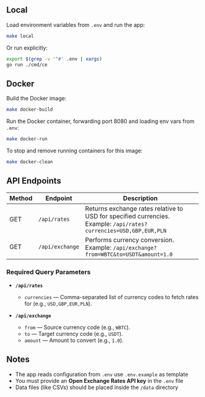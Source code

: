 ## Local

Load environment variables from `.env` and run the app:

```bash
make local
```

Or run explicitly:

```bash
export $(grep -v '^#' .env | xargs)
go run ./cmd/ce
```

## Docker

Build the Docker image:

```bash
make docker-build
```

Run the Docker container, forwarding port 8080 and loading env vars from `.env`:

```bash
make docker-run
```

To stop and remove running containers for this image:

```bash
make docker-clean
```

## API Endpoints

| Method | Endpoint        | Description                    |
| ------ | --------------- | ------------------------------ |
| GET    | `/api/rates`    | Returns exchange rates relative to USD for specified currencies. Example: `/api/rates?currencies=USD,GBP,EUR,PLN` |
| GET    | `/api/exchange` | Performs currency conversion. Example: `/api/exchange?from=WBTC&to=USDT&amount=1.0` |

### Required Query Parameters

- **`/api/rates`**  
  - `currencies` — Comma-separated list of currency codes to fetch rates for (e.g., `USD,GBP,EUR,PLN`).

- **`/api/exchange`**  
  - `from` — Source currency code (e.g., `WBTC`).  
  - `to` — Target currency code (e.g., `USDT`).  
  - `amount` — Amount to convert (e.g., `1.0`).

## Notes

* The app reads configuration from `.env` use `.env.example` as template
* You must provide an **Open Exchange Rates API key** in the `.env` file
* Data files (like CSVs) should be placed inside the `/data` directory